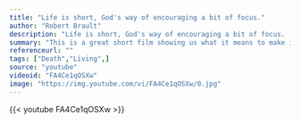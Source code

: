 ```yaml
---
title: "Life is short, God's way of encouraging a bit of focus."
author: "Robert Brault"
description: "Life is short, God's way of encouraging a bit of focus. - Robert Brault quotes from GetInspired365.com"
summary: "This is a great short film showing us what it means to make it count. After the murder of his mother at 16, Elvis escaped poverty and is now a graphic designer. We have time to achieve our goals, but do we have the inclination?"
referenceurl: ""
tags: ["Death","Living",]
source: "youtube"
videoid: "FA4Ce1qOSXw"
image: "https://img.youtube.com/vi/FA4Ce1qOSXw/0.jpg"
---
```


{{< youtube FA4Ce1qOSXw >}}
